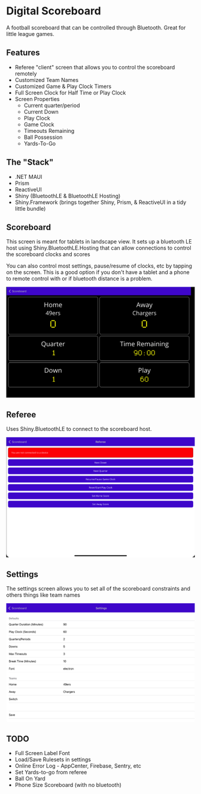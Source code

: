 # Digital Scoreboard

A football scoreboard that can be controlled through Bluetooth.  Great for little league games.

## Features
* Referee "client" screen that allows you to control the scoreboard remotely
* Customized Team Names
* Customized Game & Play Clock Timers
* Full Screen Clock for Half Time or Play Clock
* Screen Properties
    * Current quarter/period
    * Current Down
    * Play Clock
    * Game Clock
    * Timeouts Remaining
    * Ball Possession
    * Yards-To-Go

## The "Stack"

* .NET MAUI
* Prism
* ReactiveUI
* Shiny (BluetoothLE & BluetoothLE Hosting)
* Shiny.Framework (brings together Shiny, Prism, & ReactiveUI in a tidy little bundle)

## Scoreboard
This screen is meant for tablets in landscape view.  It sets up a bluetooth LE host using Shiny.BluetoothLE.Hosting that can allow connections to control the scoreboard clocks and scores

You can also control most settings, pause/resume of clocks, etc by tapping on the screen.  This is a good option if you don't have a tablet and a phone to remote control with or if bluetooth distance is a problem.

<img src="scoreboard.png" />

## Referee

Uses Shiny.BluetoothLE to connect to the scoreboard host.

<img src="referee.png" />

## Settings

The settings screen allows you to set all of the scoreboard constraints and others things like team names

<img src="settings.png" />

## TODO

* Full Screen Label Font
* Load/Save Rulesets in settings
* Online Error Log - AppCenter, Firebase, Sentry, etc
* Set Yards-to-go from referee
* Ball On Yard
* Phone Size Scoreboard (with no bluetooth)